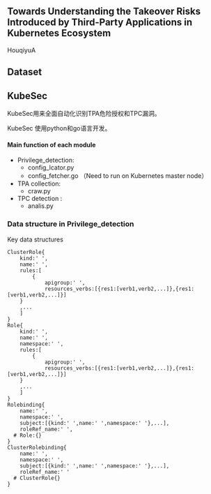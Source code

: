 ## Towards Understanding the Takeover Risks Introduced by Third-Party Applications in Kubernetes Ecosystem
HouqiyuA
## Dataset



## KubeSec

KubeSec用来全面自动化识别TPA危险授权和TPC漏洞。

KubeSec 使用python和go语言开发。























#### Main function of each module
- Privilege_detection:
  - config_lcator.py
  - config_fetcher.go （Need to run on Kubernetes  master node）
- TPA collection: 
  - craw.py
- TPC detection : 
  - analis.py 
### Data structure in Privilege_detection
Key data structures
```
ClusterRole{
    kind:' ',
    name:' ',
    rules:[
        {
            apigroup:' ',
            resources_verbs:[{res1:[verb1,verb2,...]},{res1:[verb1,verb2,...]}]
    }
    ,...
    ]
}
Role{
    kind:' ',
    name:' ',
    namespace:' ',
    rules:[
        {
            apigroup:' ',
            resources_verbs:[{res1:[verb1,verb2,...]},{res1:[verb1,verb2,...]}]
    }
    ,...
    ]
}
Rolebinding{
    name:' ',
    namespace:' ',
    subject:[{kind:' ',name:' ',namespace:' '},...],
    roleRef_name:' ',
  # Role:{}
}
ClusterRolebinding{
    name:' ',
    namespace:' ',
    subject:[{kind:' ',name:' ',namespace:' '},...],
    roleRef_name:' '
  # ClusterRole{}
}
```
